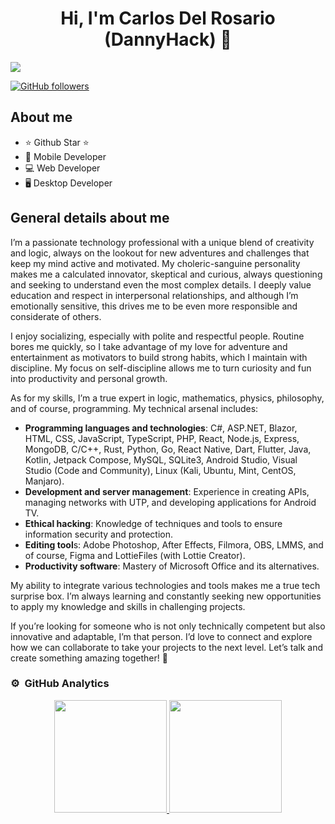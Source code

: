 <div align="center">
<h1 align="center">Hi, I'm Carlos Del Rosario (DannyHack) 👋</h1>
</div>
<img src="https://i.ibb.co/rvvjbvb/1719242869797.jpg">

[![GitHub followers](https://img.shields.io/github/followers/CarlosDelRosario7?style=social)](https://github.com/CarlosDelRosario7)

## About me

- ⭐ Github Star ⭐ 
- 📲 Mobile Developer
- 💻 Web Developer
- 🖥️ Desktop Developer


## General details about me

I’m a passionate technology professional with a unique blend of creativity and logic, always on the lookout for new adventures and challenges that keep my mind active and motivated. My choleric-sanguine personality makes me a calculated innovator, skeptical and curious, always questioning and seeking to understand even the most complex details. I deeply value education and respect in interpersonal relationships, and although I’m emotionally sensitive, this drives me to be even more responsible and considerate of others.

I enjoy socializing, especially with polite and respectful people. Routine bores me quickly, so I take advantage of my love for adventure and entertainment as motivators to build strong habits, which I maintain with discipline. My focus on self-discipline allows me to turn curiosity and fun into productivity and personal growth.

As for my skills, I’m a true expert in logic, mathematics, physics, philosophy, and of course, programming. My technical arsenal includes:

- **Programming languages and technologies**: C#, ASP.NET, Blazor, HTML, CSS, JavaScript, TypeScript, PHP, React, Node.js, Express, MongoDB, C/C++, Rust, Python, Go, React Native, Dart, Flutter, Java, Kotlin, Jetpack Compose, MySQL, SQLite3, Android Studio, Visual Studio (Code and Community), Linux (Kali, Ubuntu, Mint, CentOS, Manjaro).
- **Development and server management**: Experience in creating APIs, managing networks with UTP, and developing applications for Android TV.
- **Ethical hacking**: Knowledge of techniques and tools to ensure information security and protection.
- **Editing tool**s: Adobe Photoshop, After Effects, Filmora, OBS, LMMS, and of course, Figma and LottieFiles (with Lottie Creator).
- **Productivity software**: Mastery of Microsoft Office and its alternatives.

My ability to integrate various technologies and tools makes me a true tech surprise box. I’m always learning and constantly seeking new opportunities to apply my knowledge and skills in challenging projects.

If you’re looking for someone who is not only technically competent but also innovative and adaptable, I’m that person. I’d love to connect and explore how we can collaborate to take your projects to the next level. Let’s talk and create something amazing together! 🚀


### ⚙️ &nbsp;GitHub Analytics

<p align="center">
<a href="https://github.com/CarlosDelRosario7">
  <img height="180em" src="https://github-readme-stats-eight-theta.vercel.app/api?username=CarlosDelRosario7&show_icons=true&theme=algolia&include_all_commits=true&count_private=true"/>
  <img height="180em" src="https://github-readme-stats-eight-theta.vercel.app/api/top-langs/?username=ArisGuimera&layout=compact&langs_count=8&theme=algolia"/>
</a>
</p>
